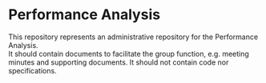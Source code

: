 
# Performance Analysis

This repository represents an administrative repository for the Performance Analysis.  
It should contain documents to facilitate the group function, e.g. meeting minutes and supporting documents.
It should not contain code nor specifications.

